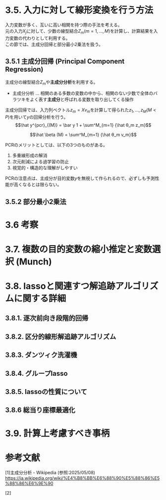 # 3.5. 入力に対して線形変換を行う方法
入力変数が多く、互いに高い相関を持つ際の手法を考える。\
元の入力$X_j$に対して、少数の線型結合$Z_m (m = 1, ..., M)$を計算し、計算結果を入力変数の代わりとして利用する。\
この節では、主成分回帰と部分最小2乗法を扱う。

## 3.5.1 主成分回帰 (Principal Component Regression)
主成分の線型結合$Z_m$や**主成分分析**を利用する。
- 主成分分析 ... 相関のある多数の変数の中から、相関のない少数で全体のバラツキをよく表す**主成分**と呼ばれる変数を取り出してくる操作

主成分回帰では、入力列ベクトル$z_m = X v_m$を計算して得られた$z_1, ..., z_M (M<P)$を用いて$y$の回帰分析を行う。
$$\hat y^{pcr}_{(M)} = \bar y 1 + \sum^M_{m=1} {\hat θ_m z_m}$$


$$\hat \beta (M) = \sum^M_{m=1} {\hat θ_m v_m}$$

PCRのメリットとしては、以下の3つのものがある。
1. 多重線形成の解消
2. 次元削減による過学習の防止
3. 視覚的・構造的な理解がしやすい

PCRの注意点は、主成分が目的変数$y$を無視して作られるので、必ずしも予測性能が高くなるとは限らない。

## 3.5.2 部分最小2乗法

# 3.6 考察

# 3.7. 複数の目的変数の縮小推定と変数選択 (Munch)

# 3.8. lassoと関連すつ解追跡アルゴリズムに関する詳細

## 3.8.1. 逐次前向き段階的回帰

## 3.8.2. 区分的線形解追跡アルゴリズム

## 3.8.3. ダンツィク洗濯機

## 3.8.4. グループlasso

## 3.8.5. lassoの性質について

## 3.8.6 総当り座標最適化

# 3.9. 計算上考慮すべき事柄

# 参考文献
[1]主成分分析 - Wikipedia (参照:2025/05/08)
https://ja.wikipedia.org/wiki/%E4%B8%BB%E6%88%90%E5%88%86%E5%88%86%E6%9E%90

[2]